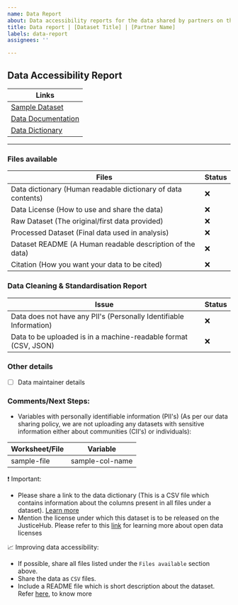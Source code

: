 ```yaml
---
name: Data Report
about: Data accessibility reports for the data shared by partners on the Justice Hub
title: Data report | [Dataset Title] | [Partner Name]
labels: data-report
assignees: ''

---
```


## Data Accessibility Report

| Links              |
|--------------------|
| [Sample Dataset]()     |
| [Data Documentation]() |
| [Data Dictionary]()    |


--- 

### Files available

| Files                                                        | Status |
|--------------------------------------------------------------|--------|
| Data dictionary (Human readable dictionary of data contents) |       :x: |
| Data License (How to use and share the data)                 |       :x: |
| Raw Dataset (The original/first data provided)               |      :x: |
| Processed Dataset (Final data used in analysis)              |    :x:     |
| Dataset README (A Human readable description of the data)    |        :x:|
| Citation (How you want your data to be cited)                |       :x: |

### Data Cleaning & Standardisation Report

| Issue                                                           | Status |
|-----------------------------------------------------------------|--------|
| Data does not have any PII's (Personally Identifiable Information)         |  :x:  |
| Data to be uploaded is in a machine-readable format (CSV, JSON) |    :x: |

### Other details

- [ ] Data maintainer details

### Comments/Next Steps:

- Variables with personally identifiable information (PII's) (As per our data sharing policy, we are not uploading any datasets with sensitive information either about communities (CII's) or individuals):

| Worksheet/File                  | Variable       |
|----------------------------|----------------|
| sample-file | sample-col-name |

:heavy_exclamation_mark: Important:
- Please share a link to the data dictionary (This is a CSV file which contains information about the columns present in all files under a dataset). [Learn more](https://justicehub.in/resources/data-dictionary/)
- Mention the license under which this dataset is to be released on the JusticeHub. Please refer to this [link](https://justicehub.in/resources/open-data-licences/) for learning more about open data licenses

:chart_with_upwards_trend: Improving data accessibility:
- If possible, share all files listed under the `Files available` section above.
- Share the data as `CSV` files.
- Include a README file which is short description about the dataset. Refer [here](https://justicehub.in/resources/readme-file/), to know more
